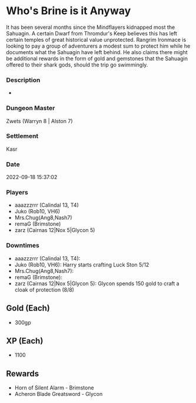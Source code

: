 # Who's Brine is it Anyway
It has been several months since the Mindflayers kidnapped most the Sahuagin. A certain Dwarf from Thromdur's Keep believes this has left certain temples of great historical value unprotected.  Rangrim Ironmace is looking to pay a group of adventurers a modest sum to protect him while he documents what the Sahuagin have left behind. He also claims there might be additional rewards in the form of gold and gemstones that the Sahuagin offered to their shark gods, should the trip go swimmingly.
### Description
-
### Dungeon Master
Zwets (Warryn 8 | Alston 7)
### Settlement
Kasr
### Date
2022-09-18 15:37:02
### Players
* aaazzzrrr (Calindal 13, T4)
* Juko (Rob10, VH6)
* Mrs.Chug(Ang8,Nash7)
* remaG (Brimstone)
* zarz (Cairnas 12|Nox 5|Glycon 5)
### Downtimes
* aaazzzrrr (Calindal 13, T4): 
* Juko (Rob10, VH6): Harry starts crafting Luck Ston 5/12
* Mrs.Chug(Ang8,Nash7): 
* remaG (Brimstone): 
* zarz (Cairnas 12|Nox 5|Glycon 5): Glycon spends 150 gold to craft a cloak of protection (8/8)
## Gold (Each)
* 300gp
## XP (Each)
* 1100
## Rewards
* Horn of Silent Alarm - Brimstone
* Acheron Blade Greatsword - Glycon